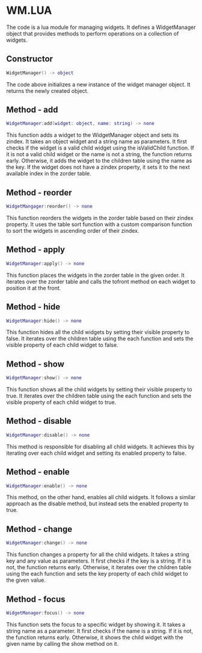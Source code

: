 # WM.LUA

The code is a lua module for managing widgets. It defines a WidgetManager object that provides methods to perform operations on a collection of widgets.

## Constructor

```Lua
WidgetManager() -> object
```

The code above initializes a new instance of the widget manager object. It returns the newly created object.

## Method - add

```Lua
WidgetManager:add(widget: object, name: string) -> none
```

This function adds a widget to the WidgetManager object and sets its zindex. It takes an object widget and a string name as parameters. It first checks if the widget is a valid child widget using the isValidChild function. If it is not a valid child widget or the name is not a string, the function returns early. Otherwise, it adds the widget to the children table using the name as the key. If the widget does not have a zindex property, it sets it to the next available index in the zorder table.

## Method - reorder

```Lua
WidgetMangager:reorder() -> none
```

This function reorders the widgets in the zorder table based on their zindex property. It uses the table sort function with a custom comparison function to sort the widgets in ascending order of their zindex.

## Method - apply

```Lua
WidgetManager:apply() -> none
```

This function places the widgets in the zorder table in the given order. It iterates over the zorder table and calls the tofront method on each widget to position it at the front.

## Method - hide

```Lua
WidgetManager:hide() -> none
```

This function hides all the child widgets by setting their visible property to false. It iterates over the children table using the each function and sets the visible property of each child widget to false.

## Method - show

```Lua
WidgetManager:show() -> none
```

This function shows all the child widgets by setting their visible property to true. It iterates over the children table using the each function and sets the visible property of each child widget to true.

## Method - disable

```Lua
WidgetManager:disable() -> none
```

This method is responsible for disabling all child widgets. It achieves this by iterating over each child widget and setting its enabled property to false.

## Method - enable

```Lua
WidgetManager:enable() -> none
```

This method, on the other hand, enables all child widgets. It follows a similar approach as the disable method, but instead sets the enabled property to true.

## Method - change

```Lua
WidgetManager:change() -> none
```

This function changes a property for all the child widgets. It takes a string key and any value as parameters. It first checks if the key is a string. If it is not, the function returns early. Otherwise, it iterates over the children table using the each function and sets the key property of each child widget to the given value.

## Method - focus

```Lua
WidgetManager:focus() -> none
```

This function sets the focus to a specific widget by showing it. It takes a string name as a parameter. It first checks if the name is a string. If it is not, the function returns early. Otherwise, it shows the child widget with the given name by calling the show method on it.
